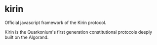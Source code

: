 # kirin
Official javascript framework of the Kirin protocol.

Kirin is the Quarkonium's first generation constitutional protocols deeply built on the Algorand.
